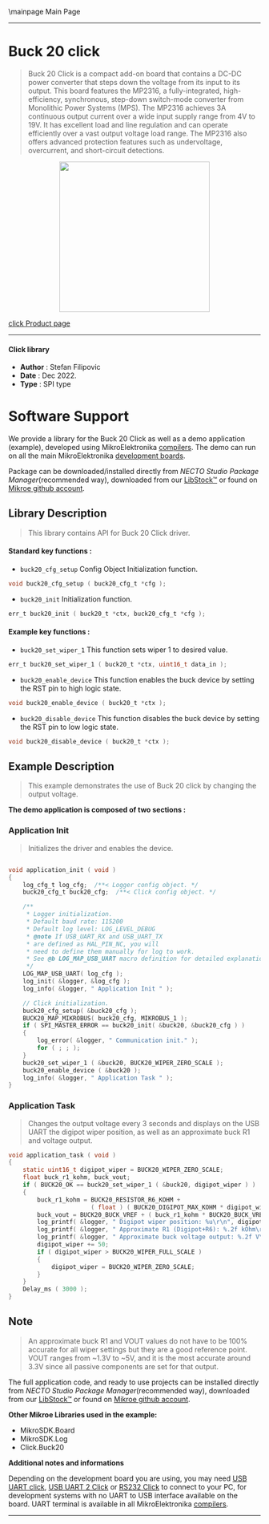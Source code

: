 \mainpage Main Page

---
# Buck 20 click

> Buck 20 Click is a compact add-on board that contains a DC-DC power converter that steps down the voltage from its input to its output. This board features the MP2316, a fully-integrated, high-efficiency, synchronous, step-down switch-mode converter from Monolithic Power Systems (MPS). The MP2316 achieves 3A continuous output current over a wide input supply range from 4V to 19V. It has excellent load and line regulation and can operate efficiently over a vast output voltage load range. The MP2316 also offers advanced protection features such as undervoltage, overcurrent, and short-circuit detections.

<p align="center">
  <img src="https://download.mikroe.com/images/click_for_ide/buck20_click.png" height=300px>
</p>

[click Product page](https://www.mikroe.com/buck-20-click)

---


#### Click library

- **Author**        : Stefan Filipovic
- **Date**          : Dec 2022.
- **Type**          : SPI type


# Software Support

We provide a library for the Buck 20 Click
as well as a demo application (example), developed using MikroElektronika
[compilers](https://www.mikroe.com/necto-studio).
The demo can run on all the main MikroElektronika [development boards](https://www.mikroe.com/development-boards).

Package can be downloaded/installed directly from *NECTO Studio Package Manager*(recommended way), downloaded from our [LibStock&trade;](https://libstock.mikroe.com) or found on [Mikroe github account](https://github.com/MikroElektronika/mikrosdk_click_v2/tree/master/clicks).

## Library Description

> This library contains API for Buck 20 Click driver.

#### Standard key functions :

- `buck20_cfg_setup` Config Object Initialization function.
```c
void buck20_cfg_setup ( buck20_cfg_t *cfg );
```

- `buck20_init` Initialization function.
```c
err_t buck20_init ( buck20_t *ctx, buck20_cfg_t *cfg );
```

#### Example key functions :

- `buck20_set_wiper_1` This function sets wiper 1 to desired value.
```c
err_t buck20_set_wiper_1 ( buck20_t *ctx, uint16_t data_in );
```

- `buck20_enable_device` This function enables the buck device by setting the RST pin to high logic state.
```c
void buck20_enable_device ( buck20_t *ctx );
```

- `buck20_disable_device` This function disables the buck device by setting the RST pin to low logic state.
```c
void buck20_disable_device ( buck20_t *ctx );
```

## Example Description

> This example demonstrates the use of Buck 20 click by changing the output voltage.

**The demo application is composed of two sections :**

### Application Init

> Initializes the driver and enables the device.

```c

void application_init ( void )
{
    log_cfg_t log_cfg;  /**< Logger config object. */
    buck20_cfg_t buck20_cfg;  /**< Click config object. */

    /** 
     * Logger initialization.
     * Default baud rate: 115200
     * Default log level: LOG_LEVEL_DEBUG
     * @note If USB_UART_RX and USB_UART_TX 
     * are defined as HAL_PIN_NC, you will 
     * need to define them manually for log to work. 
     * See @b LOG_MAP_USB_UART macro definition for detailed explanation.
     */
    LOG_MAP_USB_UART( log_cfg );
    log_init( &logger, &log_cfg );
    log_info( &logger, " Application Init " );

    // Click initialization.
    buck20_cfg_setup( &buck20_cfg );
    BUCK20_MAP_MIKROBUS( buck20_cfg, MIKROBUS_1 );
    if ( SPI_MASTER_ERROR == buck20_init( &buck20, &buck20_cfg ) )
    {
        log_error( &logger, " Communication init." );
        for ( ; ; );
    }
    buck20_set_wiper_1 ( &buck20, BUCK20_WIPER_ZERO_SCALE );
    buck20_enable_device ( &buck20 );
    log_info( &logger, " Application Task " );
}

```

### Application Task

> Changes the output voltage every 3 seconds and displays on the USB UART the digipot wiper position, as well as an approximate buck R1 and voltage output.

```c
void application_task ( void )
{
    static uint16_t digipot_wiper = BUCK20_WIPER_ZERO_SCALE;
    float buck_r1_kohm, buck_vout;
    if ( BUCK20_OK == buck20_set_wiper_1 ( &buck20, digipot_wiper ) )
    {
        buck_r1_kohm = BUCK20_RESISTOR_R6_KOHM + 
                       ( float ) ( BUCK20_DIGIPOT_MAX_KOHM * digipot_wiper ) / BUCK20_WIPER_FULL_SCALE;
        buck_vout = BUCK20_BUCK_VREF + ( buck_r1_kohm * BUCK20_BUCK_VREF ) / BUCK20_BUCK_R2_KOHM;
        log_printf( &logger, " Digipot wiper position: %u\r\n", digipot_wiper );
        log_printf( &logger, " Approximate R1 (Digipot+R6): %.2f kOhm\r\n", buck_r1_kohm );
        log_printf( &logger, " Approximate buck voltage output: %.2f V\r\n\n", buck_vout );
        digipot_wiper += 50;
        if ( digipot_wiper > BUCK20_WIPER_FULL_SCALE )
        {
            digipot_wiper = BUCK20_WIPER_ZERO_SCALE;
        }
    }
    Delay_ms ( 3000 );
}
```

## Note

> An approximate buck R1 and VOUT values do not have to be 100% accurate for all wiper settings
but they are a good reference point. VOUT ranges from ~1.3V to ~5V, and it is the most accurate
around 3.3V since all passive components are set for that output.

The full application code, and ready to use projects can be installed directly from *NECTO Studio Package Manager*(recommended way), downloaded from our [LibStock&trade;](https://libstock.mikroe.com) or found on [Mikroe github account](https://github.com/MikroElektronika/mikrosdk_click_v2/tree/master/clicks).

**Other Mikroe Libraries used in the example:**

- MikroSDK.Board
- MikroSDK.Log
- Click.Buck20

**Additional notes and informations**

Depending on the development board you are using, you may need
[USB UART click](https://www.mikroe.com/usb-uart-click),
[USB UART 2 Click](https://www.mikroe.com/usb-uart-2-click) or
[RS232 Click](https://www.mikroe.com/rs232-click) to connect to your PC, for
development systems with no UART to USB interface available on the board. UART
terminal is available in all MikroElektronika
[compilers](https://shop.mikroe.com/compilers).

---
